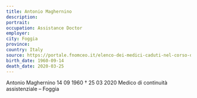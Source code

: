 ```yaml
---
title: Antonio Maghernino
description: 
portrait: 
occupation: Assistance Doctor
employer: 
city: Foggia
province: 
country: Italy 
source: https://portale.fnomceo.it/elenco-dei-medici-caduti-nel-corso-dellepidemia-di-covid-19/, https://www.ansa.it/english/news/2020/03/26/coronavirus-another-2-docs-die-toll-up-to-39_4686de93-b5f9-4c49-803e-6868ec267757.html
birth_date: 1960-09-14
death_date: 2020-03-25
---
```


Antonio Maghernino 14 09 1960 † 25 03 2020
Medico di continuità assistenziale – Foggia